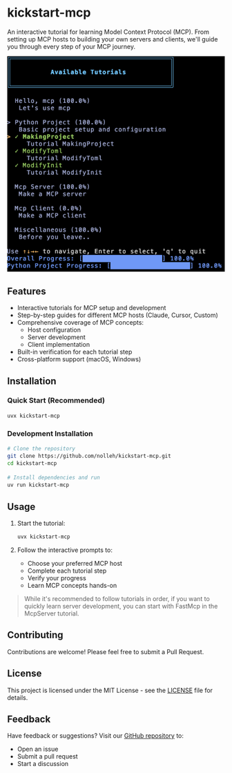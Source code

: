 # kickstart-mcp

An interactive tutorial for learning Model Context Protocol (MCP). From setting up MCP hosts to building your own servers and clients, we'll guide you through every step of your MCP journey.

![AvaliableTutorial](./docs/images/available_tutorial.png)

## Features

- Interactive tutorials for MCP setup and development
- Step-by-step guides for different MCP hosts (Claude, Cursor, Custom)
- Comprehensive coverage of MCP concepts:
  - Host configuration
  - Server development
  - Client implementation
- Built-in verification for each tutorial step
- Cross-platform support (macOS, Windows)

## Installation

### Quick Start (Recommended)

```bash
uvx kickstart-mcp
```

### Development Installation

```bash
# Clone the repository
git clone https://github.com/nolleh/kickstart-mcp.git
cd kickstart-mcp

# Install dependencies and run
uv run kickstart-mcp
```

## Usage

1. Start the tutorial:

   ```bash
   uvx kickstart-mcp
   ```

2. Follow the interactive prompts to:
   - Choose your preferred MCP host
   - Complete each tutorial step
   - Verify your progress
   - Learn MCP concepts hands-on

> While it's recommended to follow tutorials in order, if you want to quickly learn server development,
> you can start with FastMcp in the McpServer tutorial.

## Contributing

Contributions are welcome! Please feel free to submit a Pull Request.

## License

This project is licensed under the MIT License - see the [LICENSE](LICENSE) file for details.

## Feedback

Have feedback or suggestions? Visit our [GitHub repository](https://github.com/nolleh/kickstart-mcp) to:

- Open an issue
- Submit a pull request
- Start a discussion
